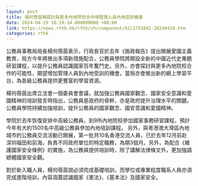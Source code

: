```yaml
---
layout: post
title: 楊何蓓茵稱探討與更多內地院校合作增管理人員內地受訓機會
date: 2024-04-29 16:10:14.000000000 +08:00
link: https://news.rthk.hk/rthk/ch/component/k2/1751042-20240429.htm
categories: rthk
---
```


公務員事務局局長楊何蓓茵表示，行政長官於去年《施政報告》提出開展愛國主義教育，局方今年將推出多項新措施配合，公務員學院將開設全新的中國近代史專題研習課程，以提升公務員認識國家百年奮鬥史。另外，亦會探討與更多內地院校合作的可能性，期望增加管理人員到內地受訓的機會。當局亦會推出新的網上學習平台，為各級公務員提供更豐富的學習資源。
 
楊何蓓茵出席立法會一個委員會會議，就加強公務員國家觀念、國家安全意識和愛國精神的培訓發言時指出，公務員是政府的骨幹，亦是政府提升治理水平的關鍵。公務員學院持續加強培訓，提升公務員的國家觀念、國安意識和愛國精神。

學院於去年恢復安排中高級公務員，到9所內地院校參加國家事務研習課程，預計今年有大約1500名中高級公務員參加內地培訓課程。 另外，與粵港澳大灣區內地城市的公務員交流活動已開展，第一批共10名香港交流人員，已於去年12月前赴深圳福田和前海，負責不同政府單位的特定職務，為期3個月。另外，為配合《維護國家安全條例》的實施，為公務員提供培訓時，除了講解法律條文外，更加強調總體國家安全觀。
 
對於新入職人員，楊何蓓茵說必須完成基礎培訓，而學位或專業程度職系人員亦須完成進階培訓，內容涵蓋認識國家《憲法》、《基本法》及國家安全。
